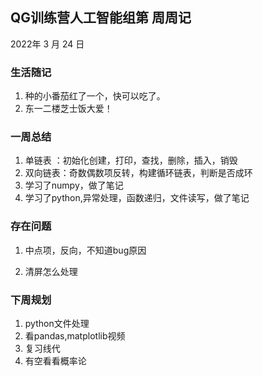 ## QG训练营人工智能组第    周周记

2022年  3  月  24  日

### 生活随记

1. 种的小番茄红了一个，快可以吃了。
2. 东一二楼芝士饭大爱！



### 一周总结

1. 单链表 ：初始化创建，打印，查找，删除，插入，销毁
2. 双向链表：奇数偶数项反转，构建循环链表，判断是否成环
3. 学习了numpy，做了笔记
4. 学习了python,异常处理，函数递归，文件读写，做了笔记



### 存在问题

1. 中点项，反向，不知道bug原因

2. 清屏怎么处理

   

### 下周规划

1. python文件处理
2. 看pandas,matplotlib视频
3. 复习线代
4. 有空看看概率论
